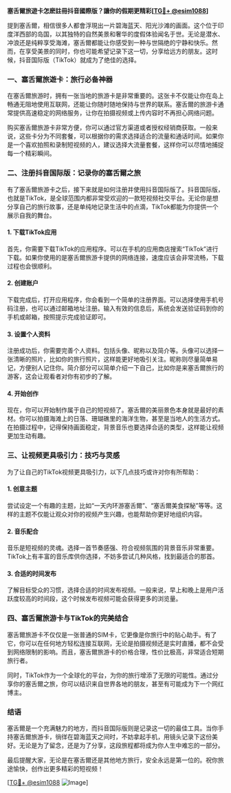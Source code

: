 **塞舌爾旅遊卡怎麽註冊抖音國際版？讓你的假期更精彩[[TG💪+ @esim1088](https://t.me/s/esim1088)]**

提到塞舌爾，相信很多人都會浮現出一片碧海蓝天、阳光沙滩的画面。这个位于印度洋西部的岛国，以其独特的自然美景和奢华的度假体验闻名于世。无论是潜水、冲浪还是纯粹享受海滩，塞舌爾都能让你感受到一种与世隔绝的宁静和快乐。然而，在享受美景的同时，你也可能希望记录下这一切，分享给远方的朋友。这时候，抖音国际版（TikTok）就成为了绝佳的选择。

### 一、塞舌爾旅遊卡：旅行必备神器

在塞舌爾旅游时，拥有一张当地的旅游卡是非常重要的。这张卡不仅能让你在岛上畅通无阻地使用互联网，还能让你随时随地保持与世界的联系。塞舌爾的旅游卡通常提供高速稳定的网络服务，让你在拍摄视频或上传内容时不再担心网络问题。

购买塞舌爾旅游卡非常方便，你可以通过官方渠道或者授权经销商获取。一般来说，这些卡分为不同套餐，可以根据你的需求选择适合的流量和通话时间。如果你是一个喜欢拍照和录制短视频的人，建议选择大流量套餐，这样你可以尽情地捕捉每一个精彩瞬间。

### 二、注册抖音国际版：记录你的塞舌爾之旅

有了塞舌爾旅游卡之后，接下来就是如何注册并使用抖音国际版了。抖音国际版，也就是TikTok，是全球范围内都非常受欢迎的一款短视频社交平台。无论你是想分享自己的旅行故事，还是单纯地记录生活中的点滴，TikTok都能为你提供一个展示自我的舞台。

#### 1. 下载TikTok应用

首先，你需要下载TikTok的应用程序。可以在手机的应用商店搜索“TikTok”进行下载。如果你使用的是塞舌爾旅游卡提供的网络连接，速度应该会非常流畅，下载过程也会很顺利。

#### 2. 创建账户

下载完成后，打开应用程序，你会看到一个简单的注册界面。可以选择使用手机号码注册，也可以通过邮箱地址注册。输入有效的信息后，系统会发送验证码到你的手机或邮箱，按照提示完成验证即可。

#### 3. 设置个人资料

注册成功后，你需要完善个人资料。包括头像、昵称以及简介等。头像可以选择一张清晰的照片，比如你的旅行照片，这样能更好地吸引关注。昵称则尽量简单易记，方便别人记住你。简介部分可以简单介绍一下自己，比如你是来塞舌爾旅行的游客，这会让观看者对你有初步的了解。

#### 4. 开始创作

现在，你可以开始制作属于自己的短视频了。塞舌爾的美丽景色本身就是最好的素材。你可以拍摄海滩上的日落、珊瑚礁里的海洋生物，甚至是当地人的生活方式。在拍摄过程中，记得保持画面稳定，背景音乐也要选择合适的类型，这样能让视频更加生动有趣。

### 三、让视频更具吸引力：技巧与灵感

为了让自己的TikTok视频更具吸引力，以下几点技巧或许对你有所帮助：

#### 1. 创意主题

尝试设定一个有趣的主题，比如“一天内环游塞舌爾”、“塞舌爾美食探秘”等等。这样的主题不仅能让观众对你的视频产生兴趣，也能帮助你更好地组织内容。

#### 2. 音乐配合

音乐是短视频的灵魂。选择一首节奏感强、符合视频氛围的背景音乐非常重要。TikTok上有丰富的音乐库供你选择，不妨多尝试几种风格，找到最适合的那首。

#### 3. 合适的时间发布

了解目标受众的习惯，选择合适的时间发布视频。一般来说，早上和晚上是用户活跃度较高的时间段，这个时候发布视频可能会获得更多的浏览量。

### 四、塞舌爾旅游卡与TikTok的完美结合

塞舌爾旅游卡不仅仅是一张普通的SIM卡，它更像是你旅行中的贴心助手。有了它，你可以在任何地方轻松连接互联网，无论是拍摄视频还是实时直播，都不会受到网络限制的影响。而且，塞舌爾旅游卡的价格合理，性价比极高，非常适合短期旅行者。

同时，TikTok作为一个全球化的平台，为你的旅行增添了无限的可能性。通过分享你的塞舌爾之旅，你可以结识来自世界各地的朋友，甚至有可能成为下一个网红博主。

### 结语

塞舌爾是一个充满魅力的地方，而抖音国际版则是记录这一切的最佳工具。当你手持塞舌爾旅游卡，徜徉在碧海蓝天之间时，不妨拿起手机，用镜头记录下这份美好。无论是为了留念，还是为了分享，这段旅程都将成为你人生中难忘的一部分。

最后提醒大家，无论是在塞舌爾还是其他地方旅行，安全永远是第一位的。祝你旅途愉快，创作出更多精彩的短视频！

[[TG💪+ @esim1088](https://t.me/s/esim1088) ![Image](https://i.postimg.cc/4NQfJmqS/Snipaste-2025-05-13-00-14-12.png)]